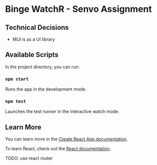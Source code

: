 # Binge WatchR - Senvo Assignment

## Technical Decisions

- MUI is as a UI library

## Available Scripts

In the project directory, you can run:

### `npm start`

Runs the app in the development mode.

### `npm test`

Launches the test runner in the interactive watch mode.

## Learn More

You can learn more in the [Create React App documentation](https://facebook.github.io/create-react-app/docs/getting-started).

To learn React, check out the [React documentation](https://reactjs.org/).

TODO:
use react router
